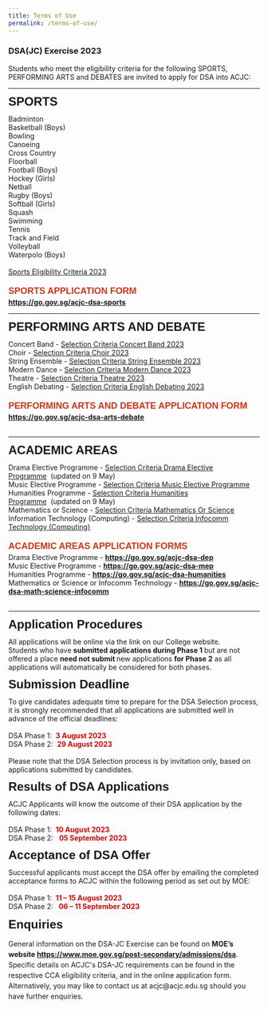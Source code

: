 ```yaml
---
title: Terms of Use
permalink: /terms-of-use/
---
```

### DSA(JC) Exercise 2023
Students who meet the eligibility criteria for the following SPORTS, PERFORMING ARTS and DEBATES are invited to apply for DSA into ACJC:
<hr>
<p style="line-height: 1.0;"><strong><span style="font-size: 24px; font-family: Arial, Helvetica, sans-serif;">SPORTS</span></strong></p>
Badminton<br>
Basketball (Boys)<br>
Bowling<br>
Canoeing<br>
Cross Country<br>
Floorball<br>
Football (Boys)<br>
Hockey (Girls)<br>
Netball<br>
Rugby (Boys)<br>
Softball (Girls)<br>
Squash<br>
Swimming<br>
Tennis<br>
Track and Field<br>
Volleyball<br>
Waterpolo (Boys)<br><br>
<a href="/files/Dsa/dsa%20sports%20eligibility%20criteria%202023.pdf" target="_blank">Sports Eligibility Criteria 2023</a><br><br>
<div style="line-height: 1.5;"><span style="color:#CE361B; font-family: Arial, Helvetica, sans-serif; font-size: 18px;"><b>SPORTS APPLICATION FORM</b></span></div>
<a href="https://go.gov.sg/acjc-dsa-sports" target="_blank"><b>https://go.gov.sg/acjc-dsa-sports</b></a><br>
<hr>
<p style="line-height: 1.0;"><strong><span style="font-size: 24px; font-family: Arial, Helvetica, sans-serif;">PERFORMING ARTS AND DEBATE</span></strong></p>
Concert Band - <a href="/files/Dsa/eligibility%20criteria%20concert%20band%202023.pdf" target="_blank">Selection Criteria Concert Band 2023</a><br>
Choir - <a href="/files/Dsa/eligibility%20criteria%20choir%202023.pdf" target="_blank">Selection Criteria Choir 2023</a><br>
String Ensemble - <a href="/files/Dsa/eligibility%20criteria%20string%20ensemble%202023.pdf" target="_blank">Selection Criteria String Ensemble 2023</a><br>
Modern Dance - <a href="/files/Dsa/eligibility%20criteria%20modern%20dance%202023.pdf" target="_blank">Selection Criteria Modern Dance 2023</a><br>
Theatre - <a href="/files/Dsa/eligibility%20criteria%20theatre%202023.pdf" target="_blank">Selection Criteria Theatre 2023</a><br>
English Debating - <a href="/files/Dsa/eligibility%20criteria%20english%20debating%202023.pdf" target="_blank">Selection Criteria English Debating 2023</a><br><br>

<div style="line-height: 1.5;"><span style="color:#CE361B; font-family: Arial, Helvetica, sans-serif; font-size: 18px;"><b>PERFORMING ARTS AND DEBATE APPLICATION FORM</b></span></div>
<a href="https://go.gov.sg/acjc-dsa-arts-debate" target="_blank"><b>https://go.gov.sg/acjc-dsa-arts-debate</b></a><br><br>
<hr>

<p style="line-height: 1.0;"><strong><span style="font-size: 24px; font-family: Arial, Helvetica, sans-serif;">ACADEMIC AREAS</span></strong></p>
Drama Elective Programme - <a href="/files/Dsa/eligibility%20criteria%20drama%20elective%20programme%202023.pdf" target="_blank">Selection Criteria Drama Elective Programme</a>&nbsp;&nbsp;(updated on 9 May)<br>
Music Elective Programme - <a href="/files/Dsa/eligibility%20criteria%20music%20elective%20programme%202023.pdf" target="_blank">Selection Criteria Music Elective Programme</a><br>
Humanities Programme - <a href="/files/Dsa/eligibility%20criteria%20humanities%20programme%202023.pdf" target="_blank">Selection Criteria Humanities Programme</a>&nbsp;&nbsp;(updated on 9 May)<br>
Mathematics or Science - <a href="/files/Dsa/eligibility%20criteria%20mathematics%20or%20science.pdf" target="_blank">Selection Criteria Mathematics Or Science</a><br>
Information Technology (Computing) - <a href="/files/Dsa/eligibility%20criteria%20infocomm%20technology%20(computing).pdf" target="_blank">Selection Criteria Infocomm Technology (Computing)</a><br><br>

<div style="line-height: 1.5;"><span style="color:#CE361B; font-family: Arial, Helvetica, sans-serif; font-size: 18px;"><b>ACADEMIC AREAS APPLICATION FORMS</b></span></div>
Drama Elective Programme - <a href="https://go.gov.sg/acjc-dsa-dep" target="_blank"><b>https://go.gov.sg/acjc-dsa-dep</b></a><br>
Music Elective Programme - <a href="https://go.gov.sg/acjc-dsa-mep" target="_blank"><b>https://go.gov.sg/acjc-dsa-mep</b></a><br>
Humanities Programme - <a href="https://go.gov.sg/acjc-dsa-humanities" target="_blank"><b>https://go.gov.sg/acjc-dsa-humanities</b></a><br>
Mathematics or Science or Infocomm Technology - <a href="https://go.gov.sg/acjc-dsa-math-science-infocomm" target="_blank"><b>https://go.gov.sg/acjc-dsa-math-science-infocomm</b></a><br><br>
<hr>
<p style="line-height: 1.0;"><strong><span style="font-size: 24px; font-family: Arial, Helvetica, sans-serif;">Application Procedures</span></strong></p>
All applications will be online via the link on our College website.<br>
Students who have <b>submitted applications during Phase 1 </b> but are not offered a place <b>need not submit </b> new applications <b>for Phase 2</b> as all applications will automatically be considered for both phases.

<p style="line-height: 1.0;"><strong><span style="font-size: 24px; font-family: Arial, Helvetica, sans-serif;">Submission Deadline</span></strong></p>
To give candidates adequate time to prepare for the DSA Selection process, it is strongly recommended that all applications are submitted well in advance of the official deadlines:<br><br>
DSA Phase 1:&nbsp;&nbsp;<span style="color: #d00505;"><b>3 August 2023</b></span><br>
DSA Phase 2: &nbsp;<span style="color: #d00505;"><b>29 August 2023</b></span><br><br>
Please note that the DSA Selection process is by invitation only, based on applications submitted by candidates. 

<p style="line-height: 1.0;"><strong><span style="font-size: 24px; font-family: Arial, Helvetica, sans-serif;">Results of DSA Applications</span></strong></p>
ACJC Applicants will know the outcome of their DSA application by the following dates:<br><br>
DSA Phase 1: &nbsp;<span style="color: #d00505;"><b>10 August 2023</b></span><br>
DSA Phase 2: &nbsp;&nbsp;<span style="color: #d00505;"><b>05 September 2023</b></span><br>

<p style="line-height: 1.0;"><strong><span style="font-size: 24px; font-family: Arial, Helvetica, sans-serif;">Acceptance of DSA Offer</span></strong></p>
Successful applicants must accept the DSA offer by emailing the completed acceptance forms to ACJC within the following period as set out by MOE:<br><br>
DSA Phase 1: &nbsp;<span style="color: #d00505;"><b>11 – 15 August 2023</b></span><br>
DSA Phase 2: &nbsp;<span style="color: #d00505;"><b>&nbsp;06 – 11 September 2023</b></span><br>

<p><strong><span style="font-size: 24px; font-family: Arial, Helvetica, sans-serif;">Enquiries</span></strong></p>
<div style="line-height: 1.5;">General information on the DSA-JC Exercise can be found on <b>MOE’s website </b><a href="https://www.moe.gov.sg/post-secondary/admissions/dsa" target="_blank"><b>https://www.moe.gov.sg/post-secondary/admissions/dsa</b></a>.</div>
<div style="line-height: 1.5;">Specific details on ACJC's DSA-JC requirements can be found in the respective CCA eligibility criteria, and in the online application form.</div>
<div style="line-height: 1.5;">Alternatively, you may like to contact us at acjc@acjc.edu.sg should you have further enquiries.</div>